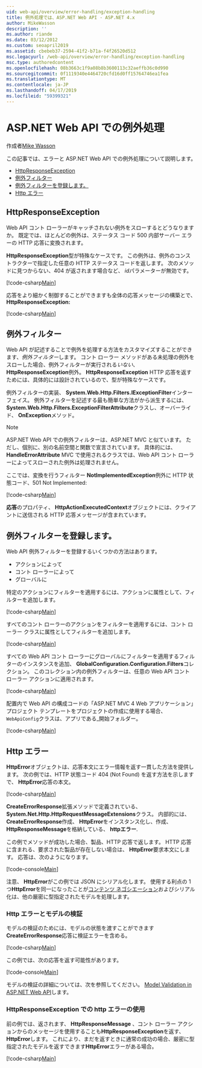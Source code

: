 ```yaml
---
uid: web-api/overview/error-handling/exception-handling
title: 例外処理では、ASP.NET Web API - ASP.NET 4.x
author: MikeWasson
description: ''
ms.author: riande
ms.date: 03/12/2012
ms.custom: seoapril2019
ms.assetid: cbebeb37-2594-41f2-b71a-f4f26520d512
msc.legacyurl: /web-api/overview/error-handling/exception-handling
msc.type: authoredcontent
ms.openlocfilehash: 08b3663c1f9a08b8b3600113c32aeffb36c0d990
ms.sourcegitcommit: 0f1119340e4464720cfd16d0ff15764746ea1fea
ms.translationtype: MT
ms.contentlocale: ja-JP
ms.lasthandoff: 04/17/2019
ms.locfileid: "59399321"
---
```

# <a name="exception-handling-in-aspnet-web-api"></a>ASP.NET Web API での例外処理

作成者[Mike Wasson](https://github.com/MikeWasson)

この記事では、エラーと ASP.NET Web API での例外処理について説明します。

- [HttpResponseException](#httpresponserexception)
- [例外フィルター](#exception_filters)
- [例外フィルターを登録します。](#registering_exception_filters)
- [Http エラー](#httperror)

<a id="httpresponserexception"></a>
## <a name="httpresponseexception"></a>HttpResponseException

Web API コント ローラーがキャッチされない例外をスローするとどうなりますか。 既定では、ほとんどの例外は、ステータス コード 500 内部サーバー エラーの HTTP 応答に変換されます。

**HttpResponseException**型が特殊なケースです。 この例外は、例外のコンス トラクターで指定した任意の HTTP ステータス コードを返します。 次のメソッドに見つからない、404 が返されます場合など、 *id*パラメーターが無効です。

[!code-csharp[Main](exception-handling/samples/sample1.cs)]

応答をより細かく制御することができますも全体の応答メッセージの構築とで、 **HttpResponseException:** 

[!code-csharp[Main](exception-handling/samples/sample2.cs)]

<a id="exception_filters"></a>
## <a name="exception-filters"></a>例外フィルター

Web API が記述することで例外を処理する方法をカスタマイズすることができます、*例外フィルター*します。 コント ローラー メソッドがある未処理の例外をスローした場合、例外フィルターが実行される*いない*、 **HttpResponseException**例外。 **HttpResponseException** HTTP 応答を返すためには、具体的には設計されているので、型が特殊なケースです。

例外フィルターの実装、 **System.Web.Http.Filters.IExceptionFilter**インターフェイス。 例外フィルターを記述する最も簡単な方法がから派生するには、 **System.Web.Http.Filters.ExceptionFilterAttribute**クラスし、オーバーライド、 **OnException**メソッド。

> [!NOTE]
> ASP.NET Web API での例外フィルターは、ASP.NET MVC と似ています。 ただし、個別に、別の名前空間と関数で宣言されています。 具体的には、 **HandleErrorAttribute** MVC で使用されるクラスでは、Web API コント ローラーによってスローされた例外は処理されません。


ここでは、変換を行うフィルター **NotImplementedException**例外に HTTP 状態コード、501 Not Implemented:

[!code-csharp[Main](exception-handling/samples/sample3.cs)]

**応答**のプロパティ、 **HttpActionExecutedContext**オブジェクトには、クライアントに送信される HTTP 応答メッセージが含まれています。

<a id="registering_exception_filters"></a>
## <a name="registering-exception-filters"></a>例外フィルターを登録します。

Web API 例外フィルターを登録するいくつかの方法はあります。

- アクションによって
- コント ローラーによって
- グローバルに

特定のアクションにフィルターを適用するには、アクションに属性として、フィルターを追加します。

[!code-csharp[Main](exception-handling/samples/sample4.cs)]

すべてのコント ローラーのアクションをフィルターを適用するには、コント ローラー クラスに属性としてフィルターを追加します。

[!code-csharp[Main](exception-handling/samples/sample5.cs)]

すべての Web API コント ローラーにグローバルにフィルターを適用するフィルターのインスタンスを追加、 **GlobalConfiguration.Configuration.Filters**コレクション。 このコレクション内の例外フィルターは、任意の Web API コント ローラー アクションに適用されます。

[!code-csharp[Main](exception-handling/samples/sample6.cs)]

配置内で Web API の構成コードの「ASP.NET MVC 4 Web アプリケーション」プロジェクト テンプレートをプロジェクトの作成に使用する場合、`WebApiConfig`クラスは、アプリである\_開始フォルダー。

[!code-csharp[Main](exception-handling/samples/sample7.cs?highlight=5)]

<a id="httperror"></a>
## <a name="httperror"></a>Http エラー

**HttpError**オブジェクトは、応答本文にエラー情報を返す一貫した方法を提供します。 次の例では、HTTP 状態コード 404 (Not Found) を返す方法を示しますで、 **HttpError**応答の本文。

[!code-csharp[Main](exception-handling/samples/sample8.cs)]

**CreateErrorResponse**拡張メソッドで定義されている、 **System.Net.Http.HttpRequestMessageExtensions**クラス。 内部的には、 **CreateErrorResponse**作成、 **HttpError**をインスタンス化し、作成、 **HttpResponseMessage**を格納している、 **httpエラー**.

この例でメソッドが成功した場合、製品、HTTP 応答で返します。 HTTP 応答に含まれる、要求された製品が存在しない場合は、 **HttpError**要求本文にします。 応答は、次のようになります。

[!code-console[Main](exception-handling/samples/sample9.cmd)]

注意、 **HttpError**がこの例では JSON にシリアル化します。 使用する利点の 1 つ**HttpError**を同一になったことが[コンテンツ ネゴシエーション](../formats-and-model-binding/content-negotiation.md)およびシリアル化は、他の厳密に型指定されたモデルを処理します。

### <a name="httperror-and-model-validation"></a>Http エラーとモデルの検証

モデルの検証のためには、モデルの状態を渡すことができます**CreateErrorResponse**応答に検証エラーを含める。

[!code-csharp[Main](exception-handling/samples/sample10.cs)]

この例では、次の応答を返す可能性があります。

[!code-console[Main](exception-handling/samples/sample11.cmd)]

モデルの検証の詳細については、次を参照してください。 [Model Validation in ASP.NET Web API](../formats-and-model-binding/model-validation-in-aspnet-web-api.md)します。

### <a name="using-httperror-with-httpresponseexception"></a>HttpResponseException での http エラーの使用

前の例では、返されます、 **HttpResponseMessage** 、コント ローラー アクションからのメッセージを使用することも**HttpResponseException**を返す、 **HttpError**します。 これにより、まだを返すときに通常の成功の場合、厳密に型指定されたモデルを返すできます**HttpError**エラーがある場合。

[!code-csharp[Main](exception-handling/samples/sample12.cs)]
